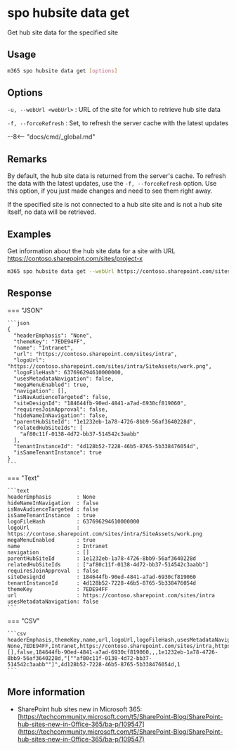 # spo hubsite data get

Get hub site data for the specified site

## Usage

```sh
m365 spo hubsite data get [options]
```

## Options

`-u, --webUrl <webUrl>`
: URL of the site for which to retrieve hub site data

`-f, --forceRefresh`
: Set, to refresh the server cache with the latest updates

--8<-- "docs/cmd/_global.md"

## Remarks

By default, the hub site data is returned from the server's cache. To refresh the data with the latest updates, use the `-f, --forceRefresh` option. Use this option, if you just made changes and need to see them right
away.

If the specified site is not connected to a hub site site and is not a hub site itself, no data will be retrieved.

## Examples

Get information about the hub site data for a site with URL https://contoso.sharepoint.com/sites/project-x

```sh
m365 spo hubsite data get --webUrl https://contoso.sharepoint.com/sites/project-x
```

## Response

=== "JSON"

    ```json
    {
      "headerEmphasis": "None",
      "themeKey": "7EDE94FF",
      "name": "Intranet",
      "url": "https://contoso.sharepoint.com/sites/intra",
      "logoUrl": "https://contoso.sharepoint.com/sites/intra/SiteAssets/work.png",
      "logoFileHash": 637696294610000000,
      "usesMetadataNavigation": false,
      "megaMenuEnabled": true,
      "navigation": [],
      "isNavAudienceTargeted": false,
      "siteDesignId": "184644fb-90ed-4841-a7ad-6930cf819060",
      "requiresJoinApproval": false,
      "hideNameInNavigation": false,
      "parentHubSiteId": "1e1232eb-1a78-4726-8bb9-56af3640228d",
      "relatedHubSiteIds": [
        "af80c11f-0138-4d72-bb37-514542c3aabb"
      ],
      "tenantInstanceId": "4d128b52-7228-46b5-8765-5b338476054d",
      "isSameTenantInstance": true
    }
    ```

=== "Text"

    ```text
    headerEmphasis        : None
    hideNameInNavigation  : false
    isNavAudienceTargeted : false
    isSameTenantInstance  : true
    logoFileHash          : 637696294610000000
    logoUrl               : https://contoso.sharepoint.com/sites/intra/SiteAssets/work.png
    megaMenuEnabled       : true
    name                  : Intranet
    navigation            : []
    parentHubSiteId       : 1e1232eb-1a78-4726-8bb9-56af3640228d
    relatedHubSiteIds     : ["af80c11f-0138-4d72-bb37-514542c3aabb"]
    requiresJoinApproval  : false
    siteDesignId          : 184644fb-90ed-4841-a7ad-6930cf819060
    tenantInstanceId      : 4d128b52-7228-46b5-8765-5b338476054d
    themeKey              : 7EDE94FF
    url                   : https://contoso.sharepoint.com/sites/intra
    usesMetadataNavigation: false
    ```

=== "CSV"

    ```csv
    headerEmphasis,themeKey,name,url,logoUrl,logoFileHash,usesMetadataNavigation,megaMenuEnabled,navigation,isNavAudienceTargeted,siteDesignId,requiresJoinApproval,hideNameInNavigation,parentHubSiteId,relatedHubSiteIds,tenantInstanceId,isSameTenantInstance
    None,7EDE94FF,Intranet,https://contoso.sharepoint.com/sites/intra,https://contoso.sharepoint.com/sites/intra/SiteAssets/work.png,637696294610000000,false,1,[],false,184644fb-90ed-4841-a7ad-6930cf819060,,,1e1232eb-1a78-4726-8bb9-56af3640228d,"[""af80c11f-0138-4d72-bb37-514542c3aabb""]",4d128b52-7228-46b5-8765-5b338476054d,1
    ```

## More information

- SharePoint hub sites new in Microsoft 365: [https://techcommunity.microsoft.com/t5/SharePoint-Blog/SharePoint-hub-sites-new-in-Office-365/ba-p/109547](https://techcommunity.microsoft.com/t5/SharePoint-Blog/SharePoint-hub-sites-new-in-Office-365/ba-p/109547)
